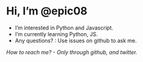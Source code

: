 # Hi, I’m @epic08
- I’m interested in Python and Javascript.
- I’m currently learning Python, JS.
- Any questions? : Use issues on github to ask me.

*How to reach me? - Only through github, and twitter.*
